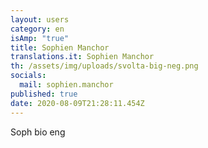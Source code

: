 ```yaml
---
layout: users
category: en
isAmp: "true"
title: Sophien Manchor
translations.it: Sophien Manchor
th: /assets/img/uploads/svolta-big-neg.png
socials:
  mail: sophien.manchor
published: true
date: 2020-08-09T21:28:11.454Z
---
```

Soph bio eng